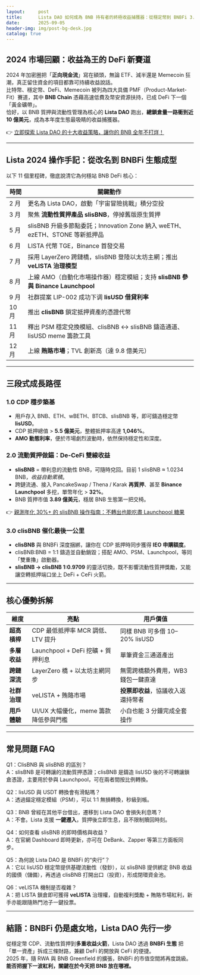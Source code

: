 ```yaml
---
layout:     post
title:      Lista DAO 如何成為 BNB 持有者的終極收益捕獲器：從穩定幣到 BNBFi 3.0 的演進路徑
date:       2025-09-05
header-img: img/post-bg-desk.jpg
catalog: true
---
```


## 2024 市場回顧：收益為王的 DeFi 新賽道
2024 年加密圈把「**正向現金流**」寫在額頭，無論 ETF、減半還是 Memecoin 狂潮，真正留住資金的項目都靠可持續收益說話。  
比特幣、穩定幣、DeFi、Memecoin 被列為四大具備 PMF（Product-Market-Fit）賽道，其中 **BNB Chain** 憑藉高速低費及幣安資源扶持，已成 DeFi 下一個「黃金礦帶」。  
恰好，以 BNB 質押與流動性管理為核心的 **Lista DAO** 跑出，**總鎖倉量一路衝到近 10 億美元**，成為本年度生態最吸睛的收益捕獲器。  

👉 [立即探索 Lista DAO 的十大收益策略，讓你的 BNB 全年不打烊！](https://okxdog.com/)

---

## Lista 2024 操作手記：從改名到 BNBFi 生態成型
以下 11 個里程碑，徹底說清它為何穩站 BNB DeFi 核心：

| 時間 | 關鍵動作 |
| --- | --- |
| 2 月 | 更名為 Lista DAO，啟動「宇宙冒險挑戰」積分空投 |
| 3 月 | 聚焦 **流動性質押產品 slisBNB**，停掉舊版原生質押 |
| 5 月 | slisBNB 升級多節點委託；Innovation Zone 納入 weETH、ezETH、STONE 等新抵押品 |
| 6 月 | LISTA 代幣 TGE，Binance 首發交易 |
| 7 月 | 採用 LayerZero 跨鏈橋，slisBNB 登陸以太坊主網；推出 **veLISTA 治理模型** |
| 8 月 | 上線 AMO（自動化市場操作器）穩定模組；支持 **slisBNB 參與 Binance Launchpool** |
| 9 月 | 社群提案 LIP-002 成功下调 **lisUSD 借貸利率** |
| 10 月 | 推出 **clisBNB** 鎖定抵押資產的憑證代幣 |
| 11 月 | 釋出 PSM 穩定兌換模組、clisBNB ↔ slisBNB 鑄造通道、lisUSD meme 籌款工具 |
| 12 月 | 上線 **賄賂市場**；TVL 創新高（達 9.8 億美元） |

---

## 三段式成長路徑

### 1.0 CDP 穩步築基
- 用戶存入 BNB、ETH、wBETH、BTCB、slisBNB 等，即可鑄造穩定幣 **lisUSD**。  
- CDP 抵押總值 > **5.5 億美元**，整體抵押率高達 **1,046%**。  
- **AMO 動態利率**，便於市場劇烈波動時，依然保持穩定性和深度。  

### 2.0 流動質押做錨：De-CeFi 雙線收益
- **slisBNB** = 帶利息的流動性 BNB，可隨時兌回。目前 1 slisBNB ≈ 1.0234 BNB，*收益自動累積*。  
- 跨鏈流通、接入 PancakeSwap / Thena / Karak **再質押**、甚至 **Binance Launchpool** 多挖，單幣年化 > **32%**。  
- BNB 質押市值 **3.89 億美元**，穩居 BNB 生態第一把交椅。  

👉 [親測年化 30%+ 的 slisBNB 操作指南：不轉出也能吃盡 Launchpool 糖果](https://okxdog.com/)

### 3.0 clisBNB 催化最後一公里
- **clisBNB** 與 BNBFi 深度捆綁，讓你在 CDP 抵押時同步獲得 **IEO 申購額度**。  
- clisBNB:BNB = 1:1 鑄造並自動銷毀；搭配 AMO、PSM、Launchpool，等同「雙重擼」啟動器。  
- **slisBNB → clisBNB 1:0.9709** 的靈活切換，既不影響流動性質押獎勵，又能讓空轉抵押端口坐上 DeFi + CeFi 火箭。

---

## 核心優勢拆解

| 維度 | 亮點 | 用戶價值 |
| --- | --- | --- |
| **超高槓桿** | CDP 最低抵押率 MCR 調低、LTV 提升 | 同樣 BNB 可多借 10–20% lisUSD |
| **多層收益** | Launchpool + DeFi 挖礦 + 質押利息 | 單筆資金三通道產出 |
| **跨鏈深流** | LayerZero 橋 + 以太坊主網同步 | 無需跨橋額外費用，WB3 錢包一鍵直達 |
| **社群治理** | veLISTA + 賄賂市場 | **投票即收益**，協議收入返還持幣者 |
| **用戶體驗** | UI/UX 大幅優化，meme 籌款降低參與門檻 | 小白也能 3 分鐘完成全套操作 |

---

## 常見問題 FAQ

Q1：ClisBNB 與 slisBNB 的區別？  
A：slisBNB 是可轉讓的流動質押憑證；clisBNB 是鑄造 lisUSD 後的不可轉讓鎖倉憑證，主要用於參與 Launchpool，可在兩者間按比例轉換。

Q2：lisUSD 與 USDT 轉換會有滑點嗎？  
A：透過錨定穩定模組（PSM），可以 1:1 無損轉換，秒級到帳。

Q3：BNB 曾經在其他平台借出，遷移到 Lista DAO 會損失利息嗎？  
A：不會。Lista 支援 **一鍵遷入**，質押後立即生息，且不限制贖回時刻。

Q4：如何查看 slisBNB 的即時價格與收益？  
A：在官網 Dashboard 即時更新，亦可在 DeBank、Zapper 等第三方面板同步。

Q5：為何說 Lista DAO 是 BNBFi 的“央行”？  
A：它以 lisUSD 穩定幣提供基礎流動性（發鈔），以 slisBNB 提供綁定 BNB 收益的國債（儲備），再透過 clisBNB 打開出口（投資），形成閉環資金池。

Q6：veLISTA 機制是否複雜？  
A：把 LISTA 鎖倉即可獲得 **veLISTA** 治理權，自動複利獎勵 + 賄賂市場紅利，新手亦能跟隨熱門池子一鍵投票。

---

## 結語：BNBFi 仍是處女地，Lista DAO 先行一步

從穩定幣 CDP、流動性質押到**多重收益火箭**，Lista DAO 透過 **BNBFi 生態** 把「單一資產」拆成三條財路，兼顧 DeFi 的開放與 CeFi 的便捷。  
2025 年，隨 RWA 與 BNB Greenfield 的擴張，BNBFi 的市值空間將再度跳級。**能否把握下一波紅利，關鍵在於今天把 BNB 放在哪裡。**